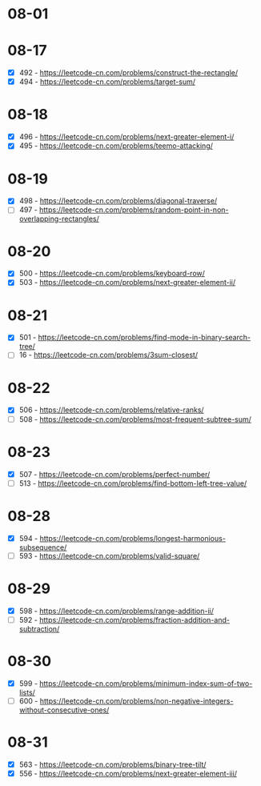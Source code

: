 # 08-01

# 08-17
* [x] 492 - https://leetcode-cn.com/problems/construct-the-rectangle/
* [x] 494 - https://leetcode-cn.com/problems/target-sum/

# 08-18
* [x] 496 - https://leetcode-cn.com/problems/next-greater-element-i/
* [x] 495 - https://leetcode-cn.com/problems/teemo-attacking/

# 08-19
* [x] 498 - https://leetcode-cn.com/problems/diagonal-traverse/
* [ ] 497 - https://leetcode-cn.com/problems/random-point-in-non-overlapping-rectangles/

# 08-20
* [x] 500 - https://leetcode-cn.com/problems/keyboard-row/
* [x] 503 - https://leetcode-cn.com/problems/next-greater-element-ii/

# 08-21
* [x] 501 - https://leetcode-cn.com/problems/find-mode-in-binary-search-tree/
* [ ] 16 - https://leetcode-cn.com/problems/3sum-closest/

# 08-22
* [x] 506 - https://leetcode-cn.com/problems/relative-ranks/
* [ ] 508 - https://leetcode-cn.com/problems/most-frequent-subtree-sum/

# 08-23
* [x] 507 - https://leetcode-cn.com/problems/perfect-number/
* [ ] 513 - https://leetcode-cn.com/problems/find-bottom-left-tree-value/

# 08-28
* [x] 594 - https://leetcode-cn.com/problems/longest-harmonious-subsequence/
* [ ] 593 - https://leetcode-cn.com/problems/valid-square/

# 08-29
* [x] 598 - https://leetcode-cn.com/problems/range-addition-ii/
* [ ] 592 - https://leetcode-cn.com/problems/fraction-addition-and-subtraction/

# 08-30
* [x] 599 - https://leetcode-cn.com/problems/minimum-index-sum-of-two-lists/
* [ ] 600 - https://leetcode-cn.com/problems/non-negative-integers-without-consecutive-ones/

# 08-31
* [x] 563 - https://leetcode-cn.com/problems/binary-tree-tilt/
* [x] 556 - https://leetcode-cn.com/problems/next-greater-element-iii/
